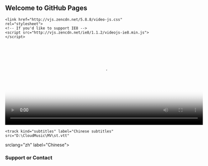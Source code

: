 ## Welcome to GitHub Pages





<!DOCTYPE html>
<html>
<head>
    <title>video.js</title>

    <link href="http://vjs.zencdn.net/5.8.8/video-js.css" rel="stylesheet">
    <!-- If you'd like to support IE8 -->
    <script src="http://vjs.zencdn.net/ie8/1.1.2/videojs-ie8.min.js"></script>
</head>
<body>

  <video id="my-video" class="video-js vjs-default-skin vjs-big-play-centered" width="640" height="264"
  poster="D:\CloudMusic\MV\jay.zhou.jpg" data-setup='{ "controls": true, "autoplay": true, "preload": "auto" }'>
    <!--MP4的数据源-->
    <source src="D:\CloudMusic\MV\jay.zhou.mp4" type='video/mp4'>
    
    <track kind="subtitles" label="Chinese subtitles" src="D:\CloudMusic\MV\st.vtt"
   srclang="zh" label="Chinese">
    
  </video>

  <script src="http://vjs.zencdn.net/5.8.8/video.js"></script>

</body>
</html>











### Support or Contact


